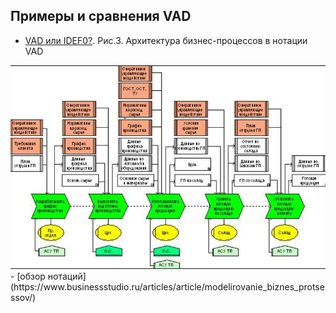 ## Примеры и сравнения VAD
- [VAD или IDEF0?](https://www.businessstudio.ru/articles/article/vnedrenie_business_studio_6_sozdanie_sistemnykh_sp/). Рис.3. Архитектура бизнес-процессов в нотации VAD
<img src="IDEF0vsVAD.png" width="1000" />
- [обзор нотаций](https://www.businessstudio.ru/articles/article/modelirovanie_biznes_protsessov/)

